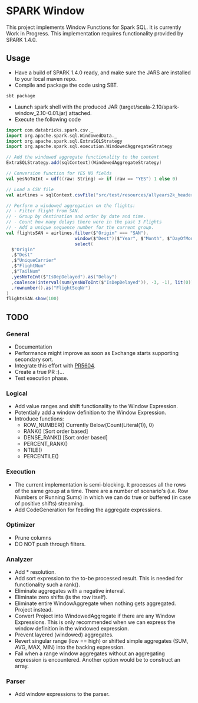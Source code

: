 # SPARK Window
This project implements Window Functions for Spark SQL. It is currently Work in Progress. This 
implementation requires functionality provided by SPARK 1.4.0.

## Usage
- Have a build of SPARK 1.4.0 ready, and make sure the JARS are installed to your local maven repo.
- Compile and package the code using SBT.
```
sbt package
```
- Launch spark shell with the produced JAR (target/scala-2.10/spark-window_2.10-0.01.jar) attached.
- Execute the following code
```scala
import com.databricks.spark.csv._
import org.apache.spark.sql.WindowedData._
import org.apache.spark.sql.ExtraSQLStrategy
import org.apache.spark.sql.execution.WindowedAggregateStrategy

// Add the windowed aggregate functionality to the context 
ExtraSQLStrategy.add(sqlContext)(WindowedAggregateStrategy)

// Conversion function for YES NO fields
val yesNoToInt = udf((raw: String) => if (raw == "YES") 1 else 0)

// Load a CSV file
val airlines = sqlContext.csvFile("src/test/resources/allyears2k_headers.csv")

// Perform a windowed aggregation on the flights:
// - Filter flight from SAN.
// - Group by destination and order by date and time. 
// - Count how many delays there were in the past 3 Flights
// - Add a unique sequence number for the current group. 
val flightsSAN = airlines.filter($"Origin" === "SAN").
                          window($"Dest")($"Year", $"Month", $"DayOfMonth", $"Deptime").
                          select(
  $"Origin"
  ,$"Dest"
  ,$"UniqueCarrier"
  ,$"FlightNum"
  ,$"TailNum"
  ,yesNoToInt($"IsDepDelayed").as("Delay")
  ,coalesce(interval(sum(yesNoToInt($"IsDepDelayed")), -3, -1), lit(0)).as("Past3Delays")
  ,rownumber().as("FlightSeqNr")
)
flightsSAN.show(100)
```

## TODO

### General
- Documentation
- Performance might improve as soon as Exchange starts supporting secondary sort.
- Integrate this effort with [PR5604](https://github.com/apache/spark/pull/5604).
- Create a true PR :)...
- Test execution phase.

### Logical
- Add value ranges and shift functionality to the Window Expression.
- Potentially add a window definition to the Window Expression. 
- Introduce functions:
  - ROW_NUMBER() Currently Below(Count(Literal(1)), 0) 
  - RANK() [Sort order based]
  - DENSE_RANK() [Sort order based]
  - PERCENT_RANK()
  - NTILE()
  - PERCENTILE()

### Execution
- The current implementation is semi-blocking. It processes all the rows of the same group at a 
  time. There are a number of scenario's (i.e. Row Numbers or Running Sums) in which we can do true
  or buffered (in case of positive shifts) streaming.   
- Add CodeGeneration for feeding the aggregate expressions.

### Optimizer
- Prune columns
- DO NOT push through filters.

### Analyzer 
- Add * resolution.
- Add sort expression to the to-be processed result. This is needed for functionality such a rank().
- Eliminate aggregates with a negative interval.
- Eliminate zero shifts (is the row itself).
- Eliminate entire WindowAggregate when nothing gets aggregated. Project instead.
- Convert Project into WindowedAggregate if there are any Window Expressions. This is only 
  recommended when we can express the window definition in the windowed expression. 
- Prevent layered (windowed) aggregates.
- Revert singular range (low == high) or shifted simple aggregates (SUM, AVG, MAX, MIN) into the 
  backing expression. 
- Fail when a range window aggregates without an aggregating expression is encountered. Another 
  option would be to construct an array.

### Parser
- Add window expressions to the parser.
